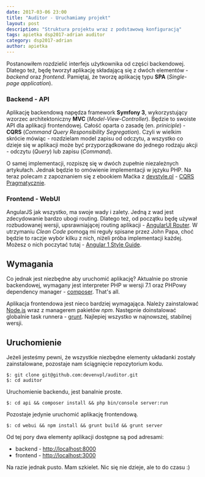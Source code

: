```yaml
---
date: 2017-03-06 23:00
title: "Auditor - Uruchamiamy projekt"
layout: post
description: "Struktura projektu wraz z podstawową konfiguracją"
tags: apietka dsp2017-adrian auditor
category: dsp2017-adrian
author: apietka
---
```


Postanowiłem rozdzielić interfejs użytkownika od części backendowej. Dlatego też, będę tworzył aplikację składającą się z dwóch elementów - *backend* oraz *frontend*. Pamiętaj, że tworzę aplikację typu **SPA** (*Single-page application*).

### Backend - API

Aplikację backendową napędza framework **Symfony 3**, wykorzystujący wzorzec architektoniczny **MVC** (*Model-View-Controller*). Będzie to swoiste API dla aplikacji frontendowej. Całość oparta o zasadę (en. *priniciple*) - **CQRS** (*Command Query Responsibility Segregation*). Czyli w wielkim skrócie mówiąc - rozdzielam model zapisu od odczytu, a wszystko co dzieje się w aplikacji może być przyporządkowane do jednego rodzaju akcji - odczytu (*Query*) lub zapisu (*Command*).

O samej implementacji, rozpiszę się w dwóch zupełnie niezależnych artykułach. Jednak będzie to omówienie implementacji w języku PHP. Na teraz polecam z zapoznaniem się z ebookiem Maćka z [devstyle.pl](http://devstyle.pl/) - [CQRS Pragmatycznie](http://devstyle.pl/ksiazki/cqrs-pragmatycznie/).

### Frontend - WebUI

AngularJS jak wszystko, ma swoje wady i zalety. Jedną z wad jest zdecydowanie bardzo ubogi routing. Dlatego też, od początku będę używał rozbudowanej wersji, upsrawniającej routing aplikacji - [AngularUI Router](https://github.com/angular-ui/ui-router). W utrzymaniu *Clean Code* pomogą mi reguły spisane przez John Papa, choć będzie to raczje wybór kilku z nich, niżeli próba implementacji każdej. Możesz o nich poczytać tutaj - [Angular 1 Style Guide](https://github.com/johnpapa/angular-styleguide/blob/master/a1/README.md).

## Wymagania

Co jednak jest niezbędne aby uruchomić aplikację? Aktualnie po stronie backendowej, wymagany jest interpreter PHP w wersji 7.1 oraz PHPowy dependency manager - [composer](https://getcomposer.org/). That's all.

Aplikacja frontendowa jest nieco bardziej wymagająca. Należy zainstalować [Node.js](https://nodejs.org) wraz z managerem pakietów *npm*. Następnie doinstalować globalnie task runnera - [grunt](https://gruntjs.com/). Najlepiej wszystko w najnowszej, stabilnej wersji.

## Uruchomienie

Jeżeli jesteśmy pewni, że wszystkie niezbędne elementy układanki zostały zainstalowane, pozostaje nam ściągnięcie repozytorium kodu.

```
$: git clone git@github.com:devenvpl/auditor.git
$: cd auditor
```

Uruchomienie backendu, jest banalnie proste.

```
$: cd api && composer install && php bin/console server:run
```

Pozostaje jedynie uruchomić aplikację frontendową.

```
$: cd webui && npm install && grunt build && grunt server
```

Od tej pory dwa elementy aplikacji dostępne są pod adresami:

- backend - [http://localhost:8000](http://localhost:8000)
- frontend - [http://localhost:3000](http://localhost:3000)

Na razie jednak pusto. Mam szkielet. Nic się nie dzieje, ale to do czasu :)